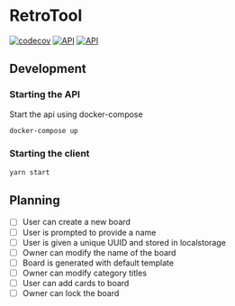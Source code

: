 

# RetroTool

[![codecov](https://codecov.io/gh/ajoelp/retro-tool/branch/main/graph/badge.svg?token=XSUW0861R1)](https://codecov.io/gh/ajoelp/retro-tool)
[![API](https://github.com/ajoelp/retro-tool/actions/workflows/api.yml/badge.svg?branch=main)](https://github.com/ajoelp/retro-tool/actions/workflows/api.yml)
[![API](https://github.com/ajoelp/retro-tool/actions/workflows/client.yml/badge.svg?branch=main)](https://github.com/ajoelp/retro-tool/actions/workflows/client.yml)

## Development

### Starting the API

Start the api using docker-compose

```bash
docker-compose up
```

### Starting the client

```bash
yarn start
```

## Planning

- [ ] User can create a new board
- [ ] User is prompted to provide a name
- [ ] User is given a unique UUID and stored in localstorage
- [ ] Owner can modify the name of the board
- [ ] Board is generated with default template
- [ ] Owner can modify category titles
- [ ] User can add cards to board
- [ ] Owner can lock the board
